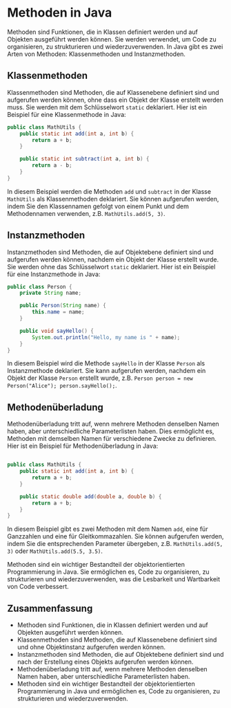 # Methoden in Java

Methoden sind Funktionen, die in Klassen definiert werden und auf Objekten ausgeführt werden können. Sie werden verwendet, um Code zu organisieren, zu strukturieren und wiederzuverwenden. In Java gibt es zwei Arten von Methoden: Klassenmethoden und Instanzmethoden.

## Klassenmethoden

Klassenmethoden sind Methoden, die auf Klassenebene definiert sind und aufgerufen werden können, ohne dass ein Objekt der Klasse erstellt werden muss. Sie werden mit dem Schlüsselwort `static` deklariert. Hier ist ein Beispiel für eine Klassenmethode in Java:

```java
public class MathUtils {
    public static int add(int a, int b) {
        return a + b;
    }

    public static int subtract(int a, int b) {
        return a - b;
    }
}
```

In diesem Beispiel werden die Methoden `add` und `subtract` in der Klasse `MathUtils` als Klassenmethoden deklariert. Sie können aufgerufen werden, indem Sie den Klassennamen gefolgt von einem Punkt und dem Methodennamen verwenden, z.B. `MathUtils.add(5, 3)`.

## Instanzmethoden

Instanzmethoden sind Methoden, die auf Objektebene definiert sind und aufgerufen werden können, nachdem ein Objekt der Klasse erstellt wurde. Sie werden ohne das Schlüsselwort `static` deklariert. Hier ist ein Beispiel für eine Instanzmethode in Java:

```java
public class Person {
    private String name;

    public Person(String name) {
        this.name = name;
    }

    public void sayHello() {
        System.out.println("Hello, my name is " + name);
    }
}
```

In diesem Beispiel wird die Methode `sayHello` in der Klasse `Person` als Instanzmethode deklariert. Sie kann aufgerufen werden, nachdem ein Objekt der Klasse `Person` erstellt wurde, z.B. `Person person = new Person("Alice"); person.sayHello();`.

## Methodenüberladung

Methodenüberladung tritt auf, wenn mehrere Methoden denselben Namen haben, aber unterschiedliche Parameterlisten haben. Dies ermöglicht es, Methoden mit demselben Namen für verschiedene Zwecke zu definieren. Hier ist ein Beispiel für Methodenüberladung in Java:

```java

public class MathUtils {
    public static int add(int a, int b) {
        return a + b;
    }

    public static double add(double a, double b) {
        return a + b;
    }
}
```

In diesem Beispiel gibt es zwei Methoden mit dem Namen `add`, eine für Ganzzahlen und eine für Gleitkommazahlen. Sie können aufgerufen werden, indem Sie die entsprechenden Parameter übergeben, z.B. `MathUtils.add(5, 3)` oder `MathUtils.add(5.5, 3.5)`.

Methoden sind ein wichtiger Bestandteil der objektorientierten Programmierung in Java. Sie ermöglichen es, Code zu organisieren, zu strukturieren und wiederzuverwenden, was die Lesbarkeit und Wartbarkeit von Code verbessert.

## Zusammenfassung

- Methoden sind Funktionen, die in Klassen definiert werden und auf Objekten ausgeführt werden können.
- Klassenmethoden sind Methoden, die auf Klassenebene definiert sind und ohne Objektinstanz aufgerufen werden können.
- Instanzmethoden sind Methoden, die auf Objektebene definiert sind und nach der Erstellung eines Objekts aufgerufen werden können.
- Methodenüberladung tritt auf, wenn mehrere Methoden denselben Namen haben, aber
  unterschiedliche Parameterlisten haben.
- Methoden sind ein wichtiger Bestandteil der objektorientierten Programmierung in Java und ermöglichen es, Code zu organisieren, zu strukturieren und wiederzuverwenden.
